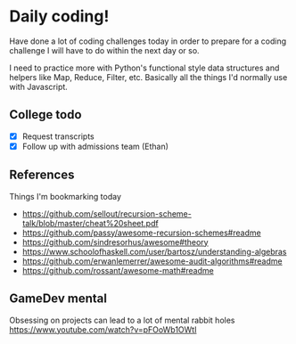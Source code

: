 # Daily coding!

Have done a lot of coding challenges today in order to prepare for a coding challenge I will have to do within the next day or so.

I need to practice more with Python's functional style data structures and helpers like Map, Reduce, Filter, etc.
Basically all the things I'd normally use with Javascript.

## College todo
- [x] Request transcripts
- [x] Follow up with admissions team (Ethan)

## References
Things I'm bookmarking today
- https://github.com/sellout/recursion-scheme-talk/blob/master/cheat%20sheet.pdf
- https://github.com/passy/awesome-recursion-schemes#readme
- https://github.com/sindresorhus/awesome#theory
- https://www.schoolofhaskell.com/user/bartosz/understanding-algebras
- https://github.com/erwanlemerrer/awesome-audit-algorithms#readme
- https://github.com/rossant/awesome-math#readme

## GameDev mental
Obsessing on projects can lead to a lot of mental rabbit holes
https://www.youtube.com/watch?v=pFOoWb1OWtI